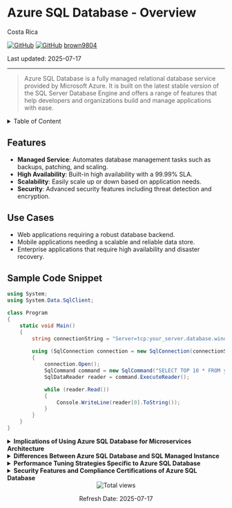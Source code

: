 # Azure SQL Database - Overview

Costa Rica

[![GitHub](https://badgen.net/badge/icon/github?icon=github&label)](https://github.com)
[![GitHub](https://img.shields.io/badge/--181717?logo=github&logoColor=ffffff)](https://github.com/)
[brown9804](https://github.com/brown9804)

Last updated: 2025-07-17

----------

> Azure SQL Database is a fully managed relational database service provided by Microsoft Azure. It is built on the latest stable version of the SQL Server Database Engine and offers a range of features that help developers and organizations build and manage applications with ease.

<details>
<summary>Table of Content</summary>

- [Features](#features)
- [Use Cases](#use-cases)
- [Sample Code Snippet](#sample-code-snippet)

</details>

## Features

- **Managed Service**: Automates database management tasks such as backups, patching, and scaling.
- **High Availability**: Built-in high availability with a 99.99% SLA.
- **Scalability**: Easily scale up or down based on application needs.
- **Security**: Advanced security features including threat detection and encryption.

## Use Cases

- Web applications requiring a robust database backend.
- Mobile applications needing a scalable and reliable data store.
- Enterprise applications that require high availability and disaster recovery.

## Sample Code Snippet

```csharp
using System;
using System.Data.SqlClient;

class Program
{
    static void Main()
    {
        string connectionString = "Server=tcp:your_server.database.windows.net,1433;Initial Catalog=your_database;Persist Security Info=False;User ID=your_username;Password=your_password;MultipleActiveResultSets=False;Encrypt=True;TrustServerCertificate=False;Connection Timeout=30;";
        
        using (SqlConnection connection = new SqlConnection(connectionString))
        {
            connection.Open();
            SqlCommand command = new SqlCommand("SELECT TOP 10 * FROM your_table", connection);
            SqlDataReader reader = command.ExecuteReader();

            while (reader.Read())
            {
                Console.WriteLine(reader[0].ToString());
            }
        }
    }
}
```

<details>
<summary><b>Implications of Using Azure SQL Database for Microservices Architecture</b></summary>

- Azure SQL Database provides isolated, scalable databases for each microservice, supporting independent deployment and scaling.
- Enables secure, multi-tenant architectures with built-in security and compliance.
- Supports elastic pools for cost-effective resource sharing across microservices.

</details>

<details>
<summary><b>Differences Between Azure SQL Database and SQL Managed Instance</b></summary>

- Azure SQL Database is optimized for modern cloud applications and offers database-level isolation.
- SQL Managed Instance provides near 100% compatibility with on-premises SQL Server, supporting features like SQL Agent and cross-database queries.
- Managed Instance is ideal for lift-and-shift migrations, while SQL Database is best for cloud-native development.

</details>

<details>
<summary><b>Performance Tuning Strategies Specific to Azure SQL Database</b></summary>

- Use built-in performance recommendations and automatic tuning.
- Monitor resource utilization with Query Performance Insight and Azure Monitor.
- Scale compute and storage independently to meet workload demands.

</details>

<details>
<summary><b>Security Features and Compliance Certifications of Azure SQL Database</b></summary>

- Offers advanced threat protection, auditing, and transparent data encryption.
- Supports Azure Active Directory authentication and role-based access control.
- Complies with major standards such as ISO, HIPAA, and GDPR.

</details>

<!-- START BADGE -->
<div align="center">
  <img src="https://img.shields.io/badge/Total%20views-2-limegreen" alt="Total views">
  <p>Refresh Date: 2025-07-17</p>
</div>
<!-- END BADGE -->
